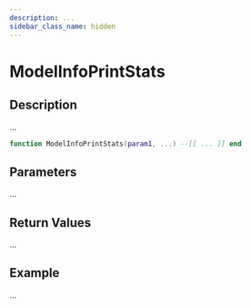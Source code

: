 ```yaml
---
description: ...
sidebar_class_name: hidden
---
```


# ModelInfoPrintStats

## Description

...

```lua
function ModelInfoPrintStats(param1, ...) --[[ ... ]] end
```

## Parameters

...

## Return Values

...

## Example

...


